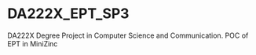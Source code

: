 # DA222X_EPT_SP3
DA222X  Degree Project in Computer Science and Communication. POC of EPT in MiniZinc

